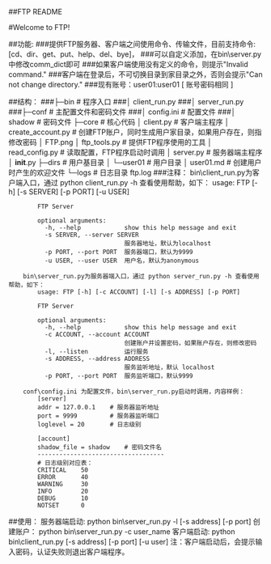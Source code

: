 ##FTP README

#Welcome to FTP!

##功能:
    ###提供FTP服务器、客户端之间使用命令、传输文件，目前支持命令:[cd、dir、get、put、help、del、bye]，
    ###可以自定义添加，在bin\server.py中修改comm_dict即可
    ###如果客户端使用没有定义的命令，则提示"Invalid command."
    ###客户端在登录后，不可切换目录到家目录之外，否则会提示"Can not change directory."
    ###现有账号：user01:user01  [ 账号密码相同 ]

##结构：
    ###├─bin       # 程序入口
    ###│      client_run.py
    ###│      server_run.py
    ###├─conf      # 主配置文件和密码文件
    ###│      config.ini   # 配置文件
    ###│      shadow       # 密码文件
    ├─core      # 核心代码
    │     client.py     # 客户端主程序
    │     create_account.py     # 创建FTP账户，同时生成用户家目录，如果用户存在，则指修改密码
    │     FTP.png
    │     ftp_tools.py      # 提供FTP程序使用的工具
    │     read_config.py    # 读取配置，FTP程序启动时调用
    │     server.py         # 服务器端主程序
    │     __init__.py
    ├─dirs      # 用户基目录
    │  └─user01     # 用户目录
    │          user01.md     # 创建用户时产生的欢迎文件
    └─logs      # 日志目录
            ftp.log
    ###注释：
        bin\client_run.py为客户端入口，通过 python client_run.py -h 查看使用帮助，如下：
            usage: FTP [-h] [-s SERVER] [-p PORT] [-u USER]

            FTP Server

            optional arguments:
              -h, --help            show this help message and exit
              -s SERVER, --server SERVER
                                    服务器地址，默认为localhost
              -p PORT, --port PORT  服务器端口，默认为9999
              -u USER, --user USER  用户名，默认为anonymous

        bin\server_run.py为服务器端入口，通过 python server_run.py -h 查看使用帮助，如下：
            usage: FTP [-h] [-c ACCOUNT] [-l] [-s ADDRESS] [-p PORT]

            FTP Server

            optional arguments:
              -h, --help            show this help message and exit
              -c ACCOUNT, --account ACCOUNT
                                    创建账户并设置密码，如果账户存在，则修改密码
              -l, --listen          运行服务
              -s ADDRESS, --address ADDRESS
                                    服务监听地址，默认 localhost
              -p PORT, --port PORT  服务监听端口，默认9999

        conf\config.ini 为配置文件，bin\server_run.py启动时调用，内容样例：
            [server]
            addr = 127.0.0.1    # 服务器监听地址
            port = 9999         # 服务器监听端口
            loglevel = 20       # 日志级别

            [account]
            shadow_file = shadow    # 密码文件名
            -----------------------------------
            # 日志级别对应表：
            CRITICAL    50
            ERROR       40
            WARNING     30
            INFO        20
            DEBUG       10
            NOTSET      0

##使用：
    服务器端启动: python bin\server_run.py -l [-s address] [-p port]
    创建账户：  python bin\server_run.py -c user_name
    客户端启动:  python bin\client_run.py [-s address] [-p port] [-u user]
    注：客户端启动后，会提示输入密码，认证失败则退出客户端程序。

